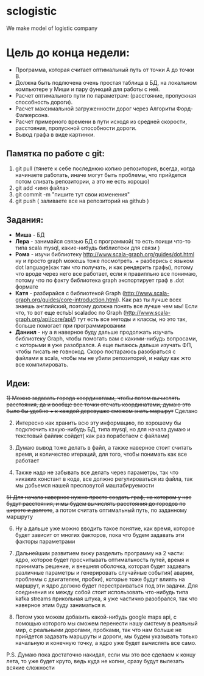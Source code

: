 # sclogistic
We make model of logistic company 

# Цель до конца недели:
- Программа, которая считает оптимальный путь от точки A до точки B. 
- Должна быть подлючена очень простая таблица в БД, на локальном компьютере у Миши и пару функций для работы с ней. 
- Расчет оптимального пути по параметрам: (расстояние, пропускная способность дороги). 
- Расчет максимальной загруженности дорог через Алгоритм Форд-Фалкерсона. 
- Расчет примерного времени в пути исходя из средней скорости, расстояния, пропускной способности дороги. 
- Вывод графа в виде картинки. 


## Памятка по работе с git:

  1) git pull (тянете к себе последнюю копию репозитория, всегда, когда начинаете работать, иначе могут быть проблемы, что прийдется потом сливать репозитории, а это не есть хорошо) 
  2) git add <имя файла>
  2) git commit -m "пишите тут свои изменения"
  3) git push ( заливаете все на репозиторий на github )
  
  
## Задания:

* **Миша** - БД
* **Лера** - занимайся связью БД с программой( то есть поищи что-то типа scala mysql, какие-нибудь библиотеки для связи )
* **Рома** - изучи библиотеку http://www.scala-graph.org/guides/dot.html ну и просто graph можешь тоже посмотреть. + разберись с языком dot language(как там что получать, и как рендерить графы), потому что вроде через него все работает, если я правипльно все понимаю, потому что по факту библиотека graph экспортирует граф в .dot формате
* **Катя** - разбирайся с библиотекой Graph (http://www.scala-graph.org/guides/core-introduction.html). Как раз ты лучше всех знаешь английский, поэтому должна понять все лучше чем мы! Если что, то вот еще естьЫ scaladoc по Graph (http://www.scala-graph.org/api/core/api/) тут есть все методы и классы, но это так, больше помогает при программировании
* **Даниил** - ну а я наверное буду дальше продолжать изучать библиотеку Graph, чтобы помогать вам с какими-нибудь вопросами, с которыми я уже разобрался. А еще пытаюсь дальше изучать ФП, чтобы писать не говнокод. Скоро постараюсь разобраться с файлами в scala, чтобы мы не убили репозиторий, и найду как жто все компилировать.

## Идеи: 

~~1) Можно задавать города координатами, чтобы потом вычислять расстояния, да и вообще все точки отечать координатами, думаю это было бы удобно + к каждой деревушке сможем знать маршрут~~ Сделано

2) Интересно как хранить всю эту информацию, по хорошему бы подключить какую-нибудь БД, типа mysql, но для начала думаю и текстовый файлик сойдет( как раз поработаем с файлами)

3) Думаю вывод тоже делать в файл, а также наверное стоит считать время, и количество итераций, для того, чтобы понимать как все работает

4) Также надо не забывать все делать через параметры, так что никаких констант в коде, все должно регулироваться из файла, так мы добьемся нашей пресловутой маштабируемости

~~5) Для начала наверное нужно просто создать граф, на котором у нас будут расстояния, и мы будем вычислять расстояния до городов по широте и долготе~~, а потом считать оптимальный путь, по заданному маршруту

6) Ну а дальше уже можно вводить такое понятие, как время, которое будет зависит от многих факторов, пока что будем задавать эти факторы параметрами

7) Дальнейшим развитием вижу разделить программу на 2 части: ядро, которое будет просчитывать оптимальность путей, время и принимать решение, и внешняя оболочка, которая будет задавать различные параметры и генерировать случайные события( аварии, проблемы с двигателем, пробки), которые тоже будут влиять на маршрут, и ядро должно будет перестраиваться под эти задачи. Для соединения их между собой стоит использовать что-нибудь типа kafka streams прикольная штука, я уже частично разобрался, так что наверное этим буду заниматься я. 

8) Потом уже можем добавить какой-нибудь google maps api, с помощью которого мы сможем перенести нашу систему в реальный мир, с реальными дорогами, пробками, так что нам больше не прийдется задавать маршруты и дороги, мы будем указывать только начальную и конечную точку, а ядро уже будет вычислять все само. 

P.S. Думаю пока достаточно накидал, если мы это все сделаем к концу лета, то уже будет круто, ведь куда не копни, сразу будут вылезать всякие сложности
